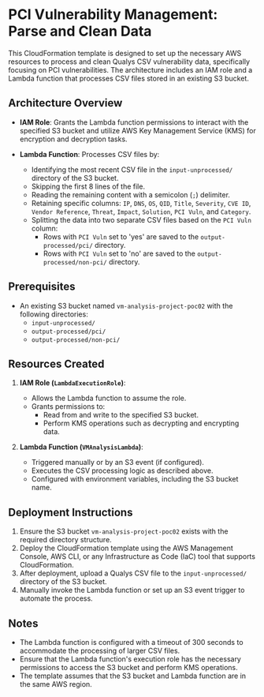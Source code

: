 # PCI Vulnerability Management: Parse and Clean Data

This CloudFormation template is designed to set up the necessary AWS resources to process and clean Qualys CSV vulnerability data, specifically focusing on PCI vulnerabilities. The architecture includes an IAM role and a Lambda function that processes CSV files stored in an existing S3 bucket.

## Architecture Overview

- **IAM Role**: Grants the Lambda function permissions to interact with the specified S3 bucket and utilize AWS Key Management Service (KMS) for encryption and decryption tasks.

- **Lambda Function**: Processes CSV files by:
  - Identifying the most recent CSV file in the `input-unprocessed/` directory of the S3 bucket.
  - Skipping the first 8 lines of the file.
  - Reading the remaining content with a semicolon (`;`) delimiter.
  - Retaining specific columns: `IP`, `DNS`, `OS`, `QID`, `Title`, `Severity`, `CVE ID`, `Vendor Reference`, `Threat`, `Impact`, `Solution`, `PCI Vuln`, and `Category`.
  - Splitting the data into two separate CSV files based on the `PCI Vuln` column:
    - Rows with `PCI Vuln` set to 'yes' are saved to the `output-processed/pci/` directory.
    - Rows with `PCI Vuln` set to 'no' are saved to the `output-processed/non-pci/` directory.

## Prerequisites

- An existing S3 bucket named `vm-analysis-project-poc02` with the following directories:
  - `input-unprocessed/`
  - `output-processed/pci/`
  - `output-processed/non-pci/`

## Resources Created

1. **IAM Role (`LambdaExecutionRole`)**:
   - Allows the Lambda function to assume the role.
   - Grants permissions to:
     - Read from and write to the specified S3 bucket.
     - Perform KMS operations such as decrypting and encrypting data.

2. **Lambda Function (`VMAnalysisLambda`)**:
   - Triggered manually or by an S3 event (if configured).
   - Executes the CSV processing logic as described above.
   - Configured with environment variables, including the S3 bucket name.

## Deployment Instructions

1. Ensure the S3 bucket `vm-analysis-project-poc02` exists with the required directory structure.
2. Deploy the CloudFormation template using the AWS Management Console, AWS CLI, or any Infrastructure as Code (IaC) tool that supports CloudFormation.
3. After deployment, upload a Qualys CSV file to the `input-unprocessed/` directory of the S3 bucket.
4. Manually invoke the Lambda function or set up an S3 event trigger to automate the process.

## Notes

- The Lambda function is configured with a timeout of 300 seconds to accommodate the processing of larger CSV files.
- Ensure that the Lambda function's execution role has the necessary permissions to access the S3 bucket and perform KMS operations.
- The template assumes that the S3 bucket and Lambda function are in the same AWS region.